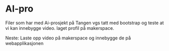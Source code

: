 # AI-pro
Filer som har med Ai-prosjekt på Tangen vgs
tatt med bootstrap og teste at vi kan innebygge video. 
laget profil på makerspace. 

Neste: 
Laste opp video på makerspace og innebygge de på webapplikasjonen
